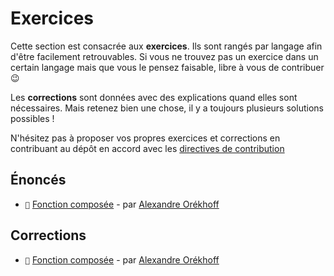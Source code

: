 # Exercices

Cette section est consacrée aux **exercices**. Ils sont rangés par langage afin d'être facilement retrouvables. Si vous ne trouvez pas un exercice dans un certain langage mais que vous le pensez faisable, libre à vous de contribuer :wink:

Les **corrections** sont données avec des explications quand elles sont nécessaires.
Mais retenez bien une chose, il y a toujours plusieurs solutions possibles !

N'hésitez pas à proposer vos propres exercices et corrections en contribuant au dépôt en accord avec les [directives de contribution](https://github.com/readthedocs-fr/notions/blob/master/CONTRIBUTING.md)

## Énoncés

- `📑` [Fonction composée](https://github.com/readthedocs-fr/notions/blob/master/exercices/fr/java/fonction_composee/ENONCE.md) - par [Alexandre Orékhoff](https://github.com/Hokkaydo)

## Corrections

- `📑` [Fonction composée](https://github.com/readthedocs-fr/notions/blob/master/exercices/fr/java/fonction_composee/CORRECTION.md) - par [Alexandre Orékhoff](https://github.com/Hokkaydo)
